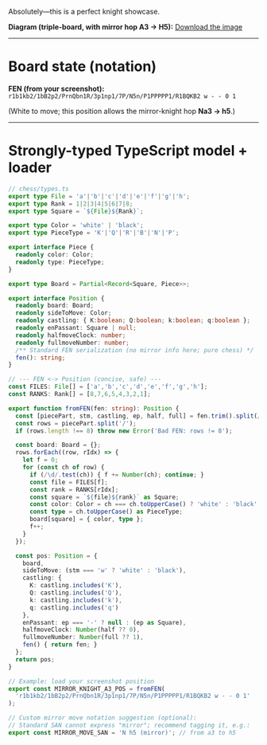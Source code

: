 Absolutely—this is a perfect knight showcase.

**Diagram (triple-board, with mirror hop A3 → H5):**
[Download the image](sandbox:/mnt/data/mirror_knight_a3_to_h5.png)

---

# Board state (notation)

**FEN (from your screenshot):**
`r1b1kb2/1bB2p2/PrnQbn1R/3p1np1/7P/N5n/P1PPPPP1/R1BQKB2 w - - 0 1`

(White to move; this position allows the mirror-knight hop **Na3 → h5**.)

---

# Strongly-typed TypeScript model + loader

```ts
// chess/types.ts
export type File = 'a'|'b'|'c'|'d'|'e'|'f'|'g'|'h';
export type Rank = 1|2|3|4|5|6|7|8;
export type Square = `${File}${Rank}`;

export type Color = 'white' | 'black';
export type PieceType = 'K'|'Q'|'R'|'B'|'N'|'P';

export interface Piece {
  readonly color: Color;
  readonly type: PieceType;
}

export type Board = Partial<Record<Square, Piece>>;

export interface Position {
  readonly board: Board;
  readonly sideToMove: Color;
  readonly castling: { K:boolean; Q:boolean; k:boolean; q:boolean };
  readonly enPassant: Square | null;
  readonly halfmoveClock: number;
  readonly fullmoveNumber: number;
  /** Standard FEN serialization (no mirror info here; pure chess) */
  fen(): string;
}

// --- FEN <-> Position (concise, safe) ---
const FILES: File[] = ['a','b','c','d','e','f','g','h'];
const RANKS: Rank[] = [8,7,6,5,4,3,2,1];

export function fromFEN(fen: string): Position {
  const [piecePart, stm, castling, ep, half, full] = fen.trim().split(/\s+/);
  const rows = piecePart.split('/');
  if (rows.length !== 8) throw new Error('Bad FEN: rows != 8');

  const board: Board = {};
  rows.forEach((row, rIdx) => {
    let f = 0;
    for (const ch of row) {
      if (/\d/.test(ch)) { f += Number(ch); continue; }
      const file = FILES[f];
      const rank = RANKS[rIdx];
      const square = `${file}${rank}` as Square;
      const color: Color = ch === ch.toUpperCase() ? 'white' : 'black';
      const type = ch.toUpperCase() as PieceType;
      board[square] = { color, type };
      f++;
    }
  });

  const pos: Position = {
    board,
    sideToMove: (stm === 'w' ? 'white' : 'black'),
    castling: {
      K: castling.includes('K'),
      Q: castling.includes('Q'),
      k: castling.includes('k'),
      q: castling.includes('q')
    },
    enPassant: ep === '-' ? null : (ep as Square),
    halfmoveClock: Number(half ?? 0),
    fullmoveNumber: Number(full ?? 1),
    fen() { return fen; }
  };
  return pos;
}

// Example: load your screenshot position
export const MIRROR_KNIGHT_A3_POS = fromFEN(
  'r1b1kb2/1bB2p2/PrnQbn1R/3p1np1/7P/N5n/P1PPPPP1/R1BQKB2 w - - 0 1'
);

// Custom mirror move notation suggestion (optional):
// Standard SAN cannot express "mirror"; recommend tagging it, e.g.:
export const MIRROR_MOVE_SAN = 'N h5 (mirror)'; // from a3 to h5
```

